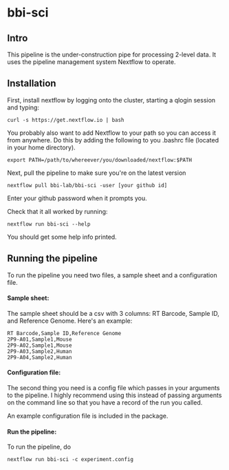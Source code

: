 # bbi-sci

## Intro
This pipeline is the under-construction pipe for processing 2-level data. It uses the pipeline management system Nextflow to operate.

## Installation
First, install nextflow by logging onto the cluster, starting a qlogin session and typing:

```
curl -s https://get.nextflow.io | bash
```
You probably also want to add Nextflow to your path so you can access it from anywhere. Do this by adding the following to you .bashrc file (located in your home directory).
```
export PATH=/path/to/whereever/you/downloaded/nextflow:$PATH
```

Next, pull the pipeline to make sure you're on the latest version
```
nextflow pull bbi-lab/bbi-sci -user [your github id]
```
Enter your github password when it prompts you.

Check that it all worked by running:
```
nextflow run bbi-sci --help
```
You should get some help info printed.

## Running the pipeline

To run the pipeline you need two files, a sample sheet and a configuration file.

#### Sample sheet:
The sample sheet should be a csv with 3 columns: RT Barcode, Sample ID, and Reference Genome. Here's an example:

```
RT Barcode,Sample ID,Reference Genome
2P9-A01,Sample1,Mouse
2P9-A02,Sample1,Mouse
2P9-A03,Sample2,Human
2P9-A04,Sample2,Human
```

#### Configuration file:
The second thing you need is a config file which passes in your arguments to the pipeline. I highly recommend using this instead of passing arguments on the command line so that you have a record of the run you called.

An example configuration file is included in the package.

#### Run the pipeline:

To run the pipeline, do 

```
nextflow run bbi-sci -c experiment.config
```

